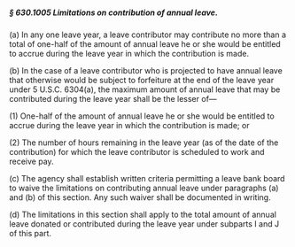 ##### § 630.1005 Limitations on contribution of annual leave. #####

(a) In any one leave year, a leave contributor may contribute no more than a total of one-half of the amount of annual leave he or she would be entitled to accrue during the leave year in which the contribution is made.

(b) In the case of a leave contributor who is projected to have annual leave that otherwise would be subject to forfeiture at the end of the leave year under 5 U.S.C. 6304(a), the maximum amount of annual leave that may be contributed during the leave year shall be the lesser of—

(1) One-half of the amount of annual leave he or she would be entitled to accrue during the leave year in which the contribution is made; or

(2) The number of hours remaining in the leave year (as of the date of the contribution) for which the leave contributor is scheduled to work and receive pay.

(c) The agency shall establish written criteria permitting a leave bank board to waive the limitations on contributing annual leave under paragraphs (a) and (b) of this section. Any such waiver shall be documented in writing.

(d) The limitations in this section shall apply to the total amount of annual leave donated or contributed during the leave year under subparts I and J of this part.